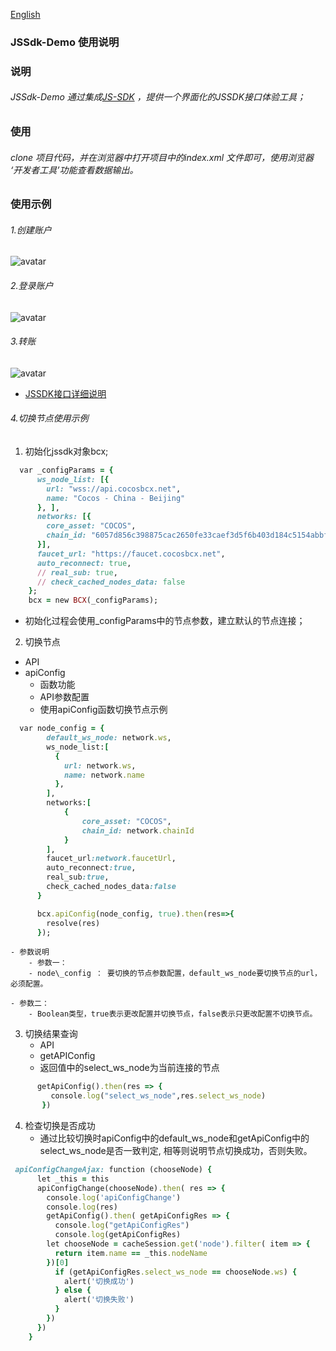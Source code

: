 [English](https://github.com/Cocos-BCX/JSSDK-Demo/blob/master/README.md "English")

### JSSdk-Demo 使用说明

### 说明
###### JSSdk-Demo 通过集成[JS-SDK](https://github.com/Cocos-BCX/JSSDK) ，提供一个界面化的JSSDK接口体验工具；


### 使用 
###### clone 项目代码，并在浏览器中打开项目中的index.xml 文件即可，使用浏览器 ‘开发者工具’功能查看数据输出。

### 使用示例
 ###### 1.创建账户
 ![avatar](https://github.com/Cocos-BCX/JSSDK-Demo/blob/master/images/create_account.png)

 ###### 2.登录账户
  ![avatar](https://github.com/Cocos-BCX/JSSDK-Demo/blob/master/images/login.png)

  ###### 3.转账
  ![avatar](https://github.com/Cocos-BCX/JSSDK-Demo/blob/master/images/transfer.png)

- [JSSDK接口详细说明](https://github.com/Cocos-BCX/JSSDK/blob/master/README_cn.md)

###### 4.切换节点使用示例
1. 初始化jssdk对象bcx;

```ruby
  var _configParams = {
      ws_node_list: [{
        url: "wss://api.cocosbcx.net",
        name: "Cocos - China - Beijing"
      }, ],
      networks: [{
        core_asset: "COCOS",
        chain_id: "6057d856c398875cac2650fe33caef3d5f6b403d184c5154abbff526ec1143c4"
      }],
      faucet_url: "https://faucet.cocosbcx.net",
      auto_reconnect: true,
      // real_sub: true,
      // check_cached_nodes_data: false
    };
    bcx = new BCX(_configParams);
```
    
 - 初始化过程会使用_configParams中的节点参数，建立默认的节点连接；

2. 切换节点
 - API
 - apiConfig
	- 函数功能
	- API参数配置
	- 使用apiConfig函数切换节点示例
```ruby
  var node_config = { 
        default_ws_node: network.ws,
        ws_node_list:[
          {
            url: network.ws,
            name: network.name
          }, 
        ],
        networks:[
            {
                core_asset: "COCOS",
                chain_id: network.chainId 
            }
        ], 
        faucet_url:network.faucetUrl,
        auto_reconnect:true,
        real_sub:true,
        check_cached_nodes_data:false
      } 

      bcx.apiConfig(node_config, true).then(res=>{
        resolve(res)
      });
```

	- 参数说明
		- 参数一：
		- node\_config ： 要切换的节点参数配置，default_ws_node要切换节点的url，必须配置。

	- 参数二：
		- Boolean类型，true表示更改配置并切换节点，false表示只更改配置不切换节点。

3. 切换结果查询
    - API 
    - getAPIConfig
	- 返回值中的select_ws_node为当前连接的节点
	
```ruby
      getApiConfig().then(res => {
         console.log("select_ws_node",res.select_ws_node)
       })
```

4. 检查切换是否成功
	- 通过比较切换时apiConfig中的default_ws_node和getApiConfig中的select_ws_node是否一致判定, 相等则说明节点切换成功，否则失败。

```ruby
 apiConfigChangeAjax: function (chooseNode) {
      let _this = this
      apiConfigChange(chooseNode).then( res => {
        console.log('apiConfigChange')
        console.log(res)
        getApiConfig().then( getApiConfigRes => {
          console.log("getApiConfigRes")
          console.log(getApiConfigRes)
        let chooseNode = cacheSession.get('node').filter( item => {
          return item.name == _this.nodeName
        })[0]
          if (getApiConfigRes.select_ws_node == chooseNode.ws) {
            alert('切换成功')
          } else {
            alert('切换失败')
          }
        })
      })
    }
```
